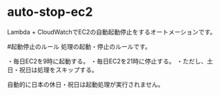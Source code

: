 # auto-stop-ec2
Lambda + CloudWatchでEC2の自動起動停止をするオートメーションです。

#起動停止のルール
処理の起動・停止のルールです。

・毎日EC2を9時に起動する。
・毎日EC2を21時に停止する。
・ただし、土日・祝日は処理をスキップする。

自動的に日本の休日・祝日は起動処理が実行されません。


